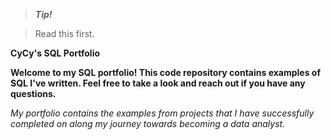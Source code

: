 > ***Tip!***
 
> Read this first.


   **CyCy's SQL Portfolio**

  **Welcome to my SQL portfolio! This code repository contains examples of SQL I've written. Feel free to take a look and reach out if you have any questions.**

  *My portfolio contains the examples from projects that I have successfully completed on along my journey towards becoming a data analyst.*
